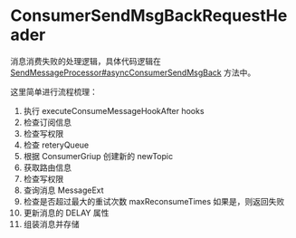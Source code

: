 # ConsumerSendMsgBackRequestHeader

消息消费失败的处理逻辑，具体代码逻辑在 [SendMessageProcessor#asyncConsumerSendMsgBack](https://github.com/apache/rocketmq/blob/master/broker/src/main/java/org/apache/rocketmq/broker/processor/SendMessageProcessor.java#L112) 方法中。

这里简单进行流程梳理：

1. 执行 executeConsumeMessageHookAfter hooks
2. 检查订阅信息
3. 检查写权限
4. 检查 reteryQueue
5. 根据 ConsumerGriup 创建新的 newTopic
6. 获取路由信息
7. 检查写权限
8. 查询消息 MessageExt
9. 检查是否超过最大的重试次数 maxReconsumeTimes 如果是，则返回失败
10. 更新消息的 DELAY 属性
11. 组装消息并存储
